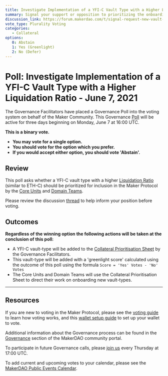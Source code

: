 ```yaml
---
title: Investigate Implementation of a YFI-C Vault Type with a Higher Liquidation Ratio - June 7, 2021
summary: Signal your support or opposition to prioritizing the onboarding of a YFI-C vault type with a higher LR
discussion_link: https://forum.makerdao.com/t/signal-request-new-vault-type-for-yfi-with-a-higher-lr/8199
vote_type: Plurality Voting
categories:
   - Collateral
options:
   0: Abstain
   1: Yes (Greenlight)
   2: No (Defer)
---
```

# Poll: Investigate Implementation of a YFI-C Vault Type with a Higher Liquidation Ratio - June 7, 2021

The Governance Facilitators have placed a Governance Poll into the voting system on behalf of the Maker Community. This Governance [Poll](https://community-development.makerdao.com/en/learn/governance/on-chain-gov) will be active for three days beginning on Monday, June 7 at 16:00 UTC.

**This is a binary vote.** 
- **You may vote for a single option.** 
- **You should vote for the option which you prefer.**
- **If you would accept either option, you should vote 'Abstain'.**

## Review

This poll asks whether a YFI-C vault type with a higher [Liquidation Ratio](https://community-development.makerdao.com/en/learn/governance/param-liquidation-ratio) (similar to ETH-C) should be prioritized for inclusion in the Maker Protocol by the [Core Units](https://mips.makerdao.com/mips/details/MIP38#mip38c2-core-unit-state) and [Domain Teams](https://mips.makerdao.com/mips/details/MIP7#mip7c2-the-current-domain-roles-list). 

Please review the discussion [thread](https://forum.makerdao.com/t/signal-request-new-vault-type-for-yfi-with-a-higher-lr/8199) to help inform your position before voting.

## Outcomes

**Regardless of the winning option the following actions will be taken at the conclusion of this poll:**
* A YFI-C vault-type will be added to the [Collateral Prioritisation Sheet](https://docs.google.com/spreadsheets/d/1IX9e2fyfz7djtDMKn5gMyGsyFxHoY75GncMbAjnSXrM/edit#gid=0) by the Governance Facilitators. 
* This vault-type will be added with a 'greenlight score' calculated using the outcome of this poll using the formula `Score = 'Yes' Votes - 'No' Votes`
* The Core Units and Domain Teams will use the Collateral Prioritisation Sheet to direct their work on onboarding new vault-types.

---

## Resources

If you are new to voting in the Maker Protocol, please see the [voting guide](https://community-development.makerdao.com/en/learn/governance/how-voting-works/) to learn how voting works, and this [wallet setup guide](https://community-development.makerdao.com/en/learn/governance/voting-setup/) to set up your wallet to vote.

Additional information about the Governance process can be found in the [Governance](https://community-development.makerdao.com/en/learn/governance) section of the MakerDAO community portal.

To participate in future Governance calls, please [join us](https://github.com/makerdao/community/tree/master/governance/governance-and-risk-meetings) every Thursday at 17:00 UTC.

To add current and upcoming votes to your calendar, please see the [MakerDAO Public Events Calendar](https://calendar.google.com/calendar/embed?src=makerdao.com_3efhm2ghipksegl009ktniomdk%40group.calendar.google.com&ctz=UTC&mode=week&showCalendars=0&showPrint=0).
